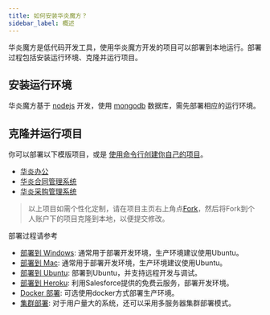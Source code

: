 ```yaml
---
title: 如何安装华炎魔方？
sidebar_label: 概述
---
```


华炎魔方是低代码开发工具，使用华炎魔方开发的项目可以部署到本地运行。部署过程包括安装运行环境、克隆并运行项目。

## 安装运行环境

华炎魔方基于 [nodejs](https://nodejs.org/en/) 开发，使用 [mongodb](https://docs.mongodb.com/manual/installation/) 数据库，需先部署相应的运行环境。

## 克隆并运行项目

你可以部署以下模版项目，或是 [使用命令行创建你自己的项目](/developer/guide_create)。

- [华炎办公](https://github.com/steedos/steedos-project-oa)
- [华炎合同管理系统](https://github.com/steedos/steedos-contracts-app)
- [华炎采购管理系统](https://github.com/steedos/steedos-app-purchase)

> 以上项目如需个性化定制，请在项目主页右上角点[Fork](https://help.github.com/en/github/getting-started-with-github/fork-a-repo)，然后将Fork到个人账户下的项目克隆到本地，以便提交修改。

部署过程请参考

- [部署到 Windows](./deploy/deploy_windows.md): 通常用于部署开发环境，生产环境建议使用Ubuntu。
- [部署到 Mac](./deploy/deploy_mac.md): 通常用于部署开发环境，生产环境建议使用Ubuntu。
- [部署到 Ubuntu](./deploy/deploy_ubuntu.md): 部署到Ubuntu，并支持远程开发与调试。
- [部署到 Heroku](./deploy/deploy_heroku.md): 利用Salesforce提供的免费云服务，部署开发环境。
- [Docker 部署](./deploy/deploy_docker.md): 可选使用docker方式部署生产环境。
- [集群部署](./deploy/deploy_cluster.md): 对于用户量大的系统，还可以采用多服务器集群部署模式。